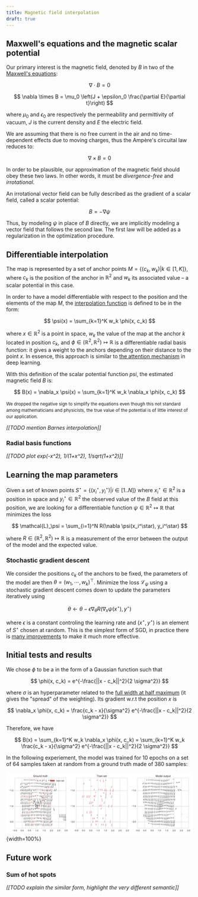 ```yaml
---
title: Magnetic field interpolation
draft: true
---
```


## Maxwell's equations and the magnetic scalar potential

Our primary interest is the magnetic field, denoted by $B$ in two of the 
[Maxwell's 
equations](https://en.wikipedia.org/wiki/Maxwell%27s_equations#Formulation_in_SI_units_convention):

$$
  \nabla \cdot B = 0
$$

$$
  \nabla \times B = \mu_0 \left(J + \epsilon_0 \frac{\partial E}{\partial t}\right)
$$

where $\mu_0$ and $\epsilon_0$ are respectively the permeability and 
permittivity of vacuum, $J$ is the current density and $E$ the electric field.

We are assuming that there is no free current in the air and no time-dependent 
effects due to moving charges, thus the Ampère's circuital law reduces to:

$$
  \nabla \times B = 0
$$

In order to be plausible, our approximation of the magnetic field should obey 
these two laws. In other words, it must be *divergence-free* and *irrotational*.  

An irrotational vector field can be fully described as the gradient of a scalar 
field, called a scalar potential:

$$
  B = - \nabla \psi
$$

Thus, by modeling $\psi$ in place of $B$ directly, we are implicitly modeling a 
vector field that follows the second law. The first law will be added as a 
regularization in the optimization procedure.

## Differentiable interpolation

The map is represented by a set of anchor points $M = \{(c_k, w_k) | k \in [1, 
K]\}$, where $c_k$ is the position of the anchor in $\mathbb{R}^2$ and $w_k$ its 
associated value – a scalar potential in this case.

In order to have a model differentiable with respect to the position and the 
elements of the map $M$, the [interpolation function](https://en.wikipedia.org/wiki/Multivariate_interpolation) 
is defined to be in the form:

$$
  \psi(x) = \sum_{k=1}^K w_k \phi(x, c_k)
$$

where $x \in \mathbb{R}^2$ is a point in space, $w_k$ the value of the map at 
the anchor $k$ located in position $c_k$, and $\phi \in (\mathbb{R}^2, 
\mathbb{R}^2) \mapsto \mathbb{R}$ is a differentiable radial basis function: it 
gives a weight to the anchors depending on their distance to the point $x$.  In 
essence, this approach is similar to [the attention 
mechanism](http://distill.pub/2016/augmented-rnns/) in deep learning.

With this definition of the scalar potential function $psi$, the estimated 
magnetic field $B$ is:

$$
  B(x) = \nabla_x \psi(x) = \sum_{k=1}^K w_k \nabla_x \phi(x, c_k)
$$

<span style="font-size: smaller">
We dropped the negative sign to simplify the equations even though this not 
standard among mathematicians and physicists, the true value of the potential is 
of little interest of our application.
</span>

*[[TODO mention Barnes interpolation]]*

### Radial basis functions

*[[TODO plot exp(-x^2), 1/(1+x^2), 1/sqrt(1+x^2)]]*

## Learning the map parameters

Given a set of known points $S^\star = \{ (x_i^\star, y_i^\star) | i \in [1..N] 
\}$ where $x_i^\star \in \mathbb{R}^2$ is a position in space and $y_i^\star \in 
\mathbb{R}^2$ the observed value of the $B$ field at this position, we are 
looking for a differentiable function $\psi \in \mathbb{R}^2 \mapsto \mathbb{R}$ 
that minimizes the loss

$$
  \mathcal{L}_\psi = \sum_{i=1}^N R(\nabla \psi(x_i^\star), y_i^\star)
$$

where $R \in (\mathbb{R}^2, \mathbb{R}^2) \mapsto \mathbb{R}$ is a measurement 
of the error between the output of the model and the expected value.

### Stochastic gradient descent

We consider the positions $c_k$ of the anchors to be fixed, the parameters of 
the model are then $\theta = (w_1, \cdots, w_k)^\top$. Minimize the loss 
$\mathcal{L}_\psi$ using a stochastic gradient descent comes down to update the 
parameters iteratively using

$$
\theta \leftarrow \theta - \epsilon \nabla_\theta R(\nabla_x \psi(x^\star), 
y^\star)
$$

where $\epsilon$ is a constant controling the learning rate and $(x^\star, 
y^\star)$ is an element of $S^\star$ chosen at random. This is the simplest form 
of SGD, in practice there is [many 
improvements](http://sebastianruder.com/optimizing-gradient-descent/) to make it 
much more effective.

## Initial tests and results

We chose $\phi$ to be a in the form of a Gaussian function such that

$$
  \phi(x, c_k) = e^{-\frac{||x - c_k||^2}{2 \sigma^2}}
$$

where $\sigma$ is an hyperparameter related to the [full width at half 
maximum](https://en.wikipedia.org/wiki/Full_width_at_half_maximum) (it gives the 
"spread" of the weighting). Its gradient w.r.t the position $x$ is

$$
  \nabla_x \phi(x, c_k) = \frac{c_k - x}{\sigma^2}
                          e^{-\frac{||x - c_k||^2}{2 \sigma^2}}
$$

Therefore, we have

$$
B(x) = \sum_{k=1}^K w_k \nabla_x \phi(x, c_k)
     = \sum_{k=1}^K w_k \frac{c_k - x}{\sigma^2} e^{-\frac{||x - c_k||^2}{2 \sigma^2}}
$$

In the following experiement, the model was trained for 10 epochs on a set of 64 
samples taken at random from a ground truth made of 380 samples:

![](/images/gaussian-map-model.svg){width=100%}

## Future work
### Sum of hot spots
*[[TODO explain the similar form, highlight the very different semantic]]*
